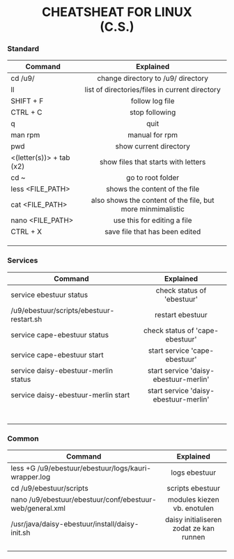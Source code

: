 <h1 style="text-align:center;">
CHEATSHEAT FOR LINUX <br>(C.S.)
</h1>
<h3> Standard </h3>

| Command        | Explained           
| ------------- |:-------------:
| cd /u9/             | change directory to /u9/ directory
| ll  | list of directories/files in current directory  
|SHIFT + F|follow log file
|CTRL + C|stop following
|q|quit
|man rpm|manual for rpm
|pwd|show current directory
|&lt;(letter(s))&gt; + tab (x2)|show files that starts with letters
|cd ~|go to root folder
|less &lt;FILE_PATH&gt;|shows the content of the file
|cat &lt;FILE_PATH&gt;|also shows the content of the file, but more minmimalistic
|nano &lt;FILE_PATH&gt;|use this for editing a file
|CTRL + X|save file that has been edited
||
||
||



<h3> Services </h3>

| Command        | Explained           
| ------------- |:-------------:
|service ebestuur status| check status of 'ebestuur' 
|/u9/ebestuur/scripts/ebestuur-restart.sh|restart ebestuur
|service cape-ebestuur status|check status of 'cape-ebestuur'
|service cape-ebestuur start|start service 'cape-ebestuur'
|service daisy-ebestuur-merlin status| start service 'daisy-ebestuur-merlin'
|service daisy-ebestuur-merlin start| start service 'daisy-ebestuur-merlin'
||
||
||
||
||
||
||

<h3> Common </h3>

| Command        | Explained           
| ------------- |:-------------:
|less +G /u9/ebestuur/ebestuur/logs/kauri-wrapper.log|logs ebestuur
|cd /u9/ebestuur/scripts|scripts ebestuur
|nano /u9/ebestuur/ebestuur/conf/ebestuur-web/general.xml|modules kiezen vb. enotulen
|/usr/java/daisy-ebestuur/install/daisy-init.sh|daisy initialiseren zodat ze kan runnen
||
||
||